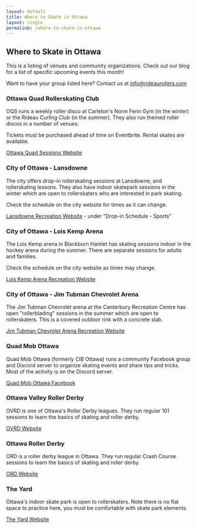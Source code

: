 ```yaml
---
layout: default
title: Where to Skate in Ottawa 
layout: single 
permalink: /where-to-skate-in-ottawa
---
```


## Where to Skate in Ottawa

This is a listing of venues and community organizations. Check out our blog for a list of specific upcoming events this month!

Want to have your group listed here? Contact us at info@rideaurollers.com

### Ottawa Quad Rollerskating Club
OQS runs a weekly roller disco at Carleton's Norm Fenn Gym (in the winter) or the Rideau Curling Club (in the summer). They also run themed roller discos in a number of venues.

Tickets must be purchased ahead of time on Eventbrite. Rental skates are available.

[Ottawa Quad Sessions Website](https://ottawaquadsession.com/)

### City of Ottawa - Lansdowne
The city offers drop-in rollerskating sessions at Lansdowne, and rollerskating lessons. They also have indoor skatepark sessions in the winter which are open to rollerskaters who are interested in park skating.

Check the schedule on the city website for times as it can change.

[Lansdowne Recreation Website](https://ottawa.ca/en/recreation-and-parks/recreation-facilities/facility-listing/lansdowne-park#section-02912a99-d98a-4837-9916-79bb10930795) - under "Drop-in Schedule - Sports"

### City of Ottawa - Lois Kemp Arena
The Lois Kemp arena in Blackburn Hamlet has skating sessions indoor in the hockey arena during the summer. There are separate sessions for adults and families.

Check the schedule on the city website as times may change.

[Lois Kemp Arena Recreation Website](https://ottawa.ca/en/recreation-and-parks/recreation-facilities/facility-listing/lois-kemp-arena-blackburn#section-a48d40a8-f94f-4fb5-b339-1e37ce3d1d00)

### City of Ottawa - Jim Tubman Chevrolet Arena
The Jim Tubman Chevrolet arena at the Canterbury Recreation Centre has open "rollerblading" sessions in the summer which are open to rollerskaters. This is a covered outdoor rink with a concrete slab.

[Jim Tubman Chevrolet Arena Recreation Website](https://ottawa.ca/en/recreation-and-parks/recreation-facilities/facility-listing/jim-tubman-chevrolet-rink#section-452baab8-7c9d-42ea-88ba-5648b0113f53)

### Quad Mob Ottawa
Quad Mob Ottawa (formerly CIB Ottawa) runs a community Facebook group and Discord server to organize skating events and share tips and tricks. Most of the activity is on the Discord server.

[Quad Mob Ottawa Facebook](https://www.facebook.com/groups/785951204941134)

### Ottawa Valley Roller Derby
OVRD is one of Ottawa's Roller Derby leagues. They run regular 101 sessions to learn the basics of skating and roller derby.

[OVRD Website](https://ottawavalleyrollerderby.com/)

### Ottawa Roller Derby
ORD is a roller derby league in Ottawa. They run regular Crash Course sessions to learn the basics of skating and roller derby.

[ORD Website](https://www.ottawarollerderby.com/)

### The Yard
Ottawa's indoor skate park is open to rollerskaters. Note there is no flat space to practice here, you must be comfortable with skate park elements.

[The Yard Website](https://theyardottawa.com/)
